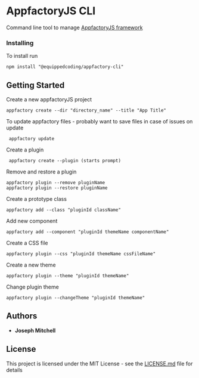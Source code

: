 # AppfactoryJS CLI

Command line tool to manage [AppfactoryJS framework](https://github.com/equippedcoding/appfactoryjs)


### Installing

To install run 

```
npm install "@equippedcoding/appfactory-cli"
```


## Getting Started

Create a new appfactoryJS project

```
appfactory create --dir "directory_name" --title "App Title"
```

To update appfactory files - probably want to save files in case of issues on update 

```
 appfactory update
```


Create a plugin

```
 appfactory create --plugin (starts prompt)
```

Remove and restore a plugin

```
appfactory plugin --remove pluginName
appfactory plugin --restore pluginName
```

Create a prototype class

```
appfactory add --class "pluginId className" 
```

Add new component

```
appfactory add --component "pluginId themeName componentName" 
```



Create a CSS file

```
appfactory plugin --css "pluginId themeName cssFileName" 
```

Create a new theme

```
appfactory plugin --theme "pluginId themeName"
```


Change plugin theme

```
appfactory plugin --changeTheme "pluginId themeName"
```






## Authors

* **Joseph Mitchell** 

## License

This project is licensed under the MIT License - see the [LICENSE.md](LICENSE.md) file for details

